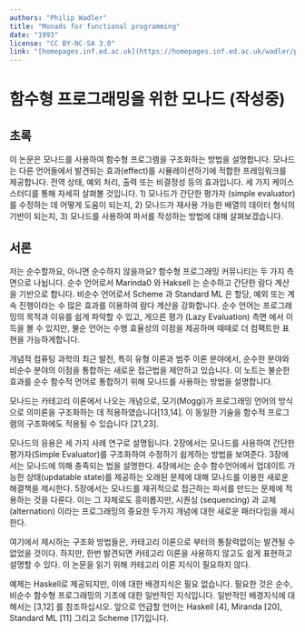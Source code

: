 ```yaml
---
authors: "Philip Wadler"
title: "Monads for functional programming"
date: "1993"
license: "CC BY-NC-SA 3.0"
link: "[homepages.inf.ed.ac.uk](https://homepages.inf.ed.ac.uk/wadler/papers/marktoberdorf/baastad.pdf)"
---
```


# 함수형 프로그래밍을 위한 모나드 (작성중)

## 초록

이 논문은 모나드를 사용하여 함수형 프로그램을 구조화하는 방법을 설명합니다. 모나드는 다른 언어들에서 발견되는 효과(effect)를 시뮬레이션하기에 적합한 프레임워크를 제공합니다. 전역 상태, 예외 처리, 출력 또는 비결정성 등의 효과입니다. 세 가지 케이스 스터디를 통해 자세히 살펴볼 것입니다. 1) 모나드가 간단한 평가자 (simple evaluator) 를 수정하는 데 어떻게 도움이 되는지, 2) 모나드가 재사용 가능한 배열의 데이터 형식의 기반이 되는지, 3) 모나드를 사용하여 파서를 작성하는 방법에 대해 살펴보겠습니다.

## 서론

저는 순수할까요, 아니면 순수하지 않을까요?
함수형 프로그래밍 커뮤니티는 두 가지 측면으로 나뉩니다. 순수 언어로서 Marinda0 와 Haksell 는 순수하고 간단한 람다 계산을 기반으로 합니다. 비순수 언어로서 Scheme 과 Standard ML 은 할당, 예외 또는 계속 진행이라는 수 많은 효과를 이용하여 람다 계산을 강화합니다. 순수 언어는 프로그래밍의 목적과 이유를 쉽게 파악할 수 있고, 게으른 평가 (Lazy Evaluation) 측면 에서 이득을 볼 수 있지만, 불순 언어는 수행 효율성의 이점을 제공하며 때때로 더 컴팩트한 표현을 가능하게합니다.

개념적 컴퓨팅 과학의 최근 발전, 특히 유형 이론과 범주 이론 분야에서, 순수한 분야와 비순수 분야의 이점을 통합하는 새로운 접근법을 제안하고 있습니다. 이 노트는 불순한 효과를 순수 함수적 언어로 통합하기 위해 모나드를 사용하는 방법을 설명합니다.

모나드는 카테고리 이론에서 나오는 개념으로, 모기(Moggi)가 프로그래밍 언어의 방식으로 의미론을 구조화하는 데 적용하였습니다[13,14]. 이 동일한 기술을 함수적 프로그램의 구조화에도 적용될 수 있습니다 [21,23].

모나드의 응용은 세 가지 사례 연구로 설명됩니다. 2장에서는 모나드를 사용하여 간단한 평가자(Simple Evaluator)를 구조화하여 수정하기 쉽게하는 방법을 보여준다. 3장에서는 모나드에 의해 충족되는 법을 설명한다. 4장에서는 순수 함수언어에서 업데이트 가능한 상태(updatable state)를 제공하는 오래된 문제에 대해 모나드를 이용한 새로운 해결책을 제시한다. 5장에서는 모나드를 재귀적으로 접근하는 파서를 만드는 문제에 적용하는 것을 다룬다. 이는 그 자체로도 흥미롭지만, 시퀀싱 (sequencing) 과 교체 (alternation) 이라는 프로그래밍의 중요한 두가지 개념에 대한 새로운 패러다임을 제시한다.

여기에서 제시하는 구조화 방법들은, 카테고리 이론으로 부터의 통찰력없이는 발견될 수 없었을 것이다. 하지만, 한번 발견되면 카테고리 이론을 사용하지 않고도 쉽게 표현하고 설명할 수 있다. 이 논문을 읽기 위해 카테고리 이론 지식이 필요하지 않다.

예제는 Haskell로 제공되지만, 이에 대한 배경지식은 필요 없습니다. 필요한 것은 순수, 비순수 함수형 프로그래밍의 기초에 대한 일반적인 지식입니다. 일반적인 배경지식에 대해서는 [3,12] 를 참조하십시오. 앞으로 언급할 언어는 Haskell [4], Miranda [20], Standard ML [11] 그리고 Scheme [17]입니다.
